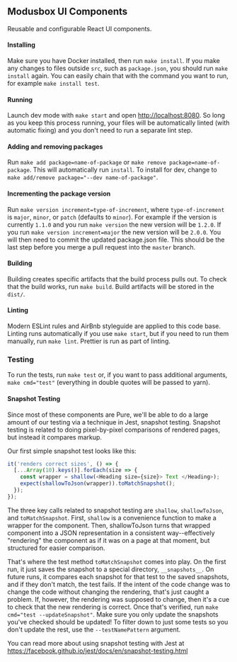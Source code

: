 ## Modusbox UI Components

Reusable and configurable React UI components.

#### Installing

Make sure you have Docker installed, then run `make install`. If you make any
changes to files outside `src`, such as `package.json`, you should run `make install` again. You can easily chain
that with the command you want to run, for example `make install test`.

#### Running

Launch dev mode with `make start` and open [http://localhost:8080](http://localhost:8080). So long as you keep
this process running, your files will be automatically linted (with automatic fixing) and you don't need to run a separate lint step.

#### Adding and removing packages

Run `make add package=name-of-package` or `make remove package=name-of-package`.
This will automatically run `install`. To install for dev, change to
`make add/remove package="--dev name-of-package"`.

#### Incrementing the package version
Run `make version increment=type-of-increment`, where `type-of-increment` is `major`, `minor`, or `patch` (defaults to `minor`).
For example if the version is currently `1.1.0` and you run `make version` the new version will be `1.2.0`. If you run
`make version increment=major` the new version will be `2.0.0`. You will then need to commit the updated package.json file. This
should be the last step before you merge a pull request into the `master` branch.

#### Building

Building creates specific artifacts that the build process pulls out. To check that
the build works, run `make build`. Build artifacts will be stored in the `dist/`.

#### Linting

Modern ESLint rules and AirBnb styleguide are applied to this code base. Linting runs
automatically if you use `make start`, but if you need to run them manually,
run `make lint`. Prettier is run as part of linting.

### Testing

To run the tests, run `make test` or, if you want to pass additional arguments, `make cmd="test"`
(everything in double quotes will be passed to yarn).

#### Snapshot Testing

Since most of these components are Pure, we'll be able to do a large amount of our testing via a technique in Jest, snapshot testing.
Snapshot testing is related to doing pixel-by-pixel comparisons of rendered pages, but instead it compares markup.

Our first simple snapshot test looks like this:

```javascript
it('renders correct sizes', () => {
  [...Array(10).keys()].forEach(size => {
    const wrapper = shallow(<Heading size={size}> Text </Heading>);
    expect(shallowToJson(wrapper)).toMatchSnapshot();
  });
});
```

The three key calls related to snapshot testing are `shallow`, `shallowToJson`, and `toMatchSnapshot`.
First, `shallow` is a convenience function to make a wrapper for the component. Then, shallowToJson turns that
wrapped component into a JSON representation in a consistent way--effectively "rendering" the component as if it was on a page
at that moment, but structured for easier comparison.

That's where the test method `toMatchSnapshot` comes into play. On the first run, it just saves the snapshot to a special
directory, `__snapshots__`. On future runs, it compares each snapshot for that test to the saved
snapshots, and if they don't match, the test fails. If the intent of the code change was to change the code without
changing the rendering, that's just caught a problem. If, however, the rendering was supposed to change, then
it's a cue to check that the new rendering is correct. Once that's verified, run `make cmd="test --updateSnapshot"`.
Make sure you only update the snapshots you've checked should be updated! To filter down to just some tests so you
don't update the rest, use the `--testNamePattern` argument.

You can read more about using snapshot testing with Jest at https://facebook.github.io/jest/docs/en/snapshot-testing.html
